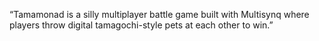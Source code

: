 “Tamamonad is a silly multiplayer battle game built with Multisynq where players throw digital tamagochi-style pets at each other to win.”
